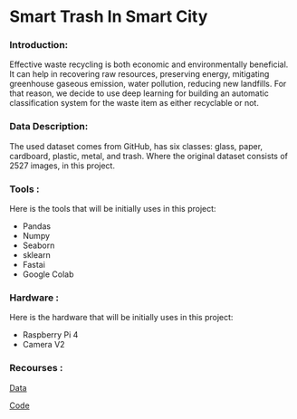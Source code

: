 # Smart Trash In Smart City

### Introduction:

Effective waste recycling is both economic and environmentally beneficial. It can 
help in recovering raw resources, preserving energy, mitigating greenhouse gaseous 
emission, water pollution, reducing new landfills. For that reason, we decide to use 
deep learning for building an automatic classification system for the waste item as 
either recyclable or not.


### Data Description:

The used dataset comes from GitHub, has six classes: glass, paper, cardboard, plastic, 
metal, and trash. Where the original dataset consists of 2527 images, in this project.

### Tools :

Here is the tools that will be initially uses in this project:
- Pandas
- Numpy
- Seaborn
- sklearn
- Fastai
- Google Colab

### Hardware :

Here is the hardware that will be initially uses in this project:
- Raspberry Pi 4
- Camera V2

### Recourses :

<a href="https://github.com/MostefaBen/Trash-classification">Data</a>

<a href="https://towardsdatascience.com/how-to-build-an-image-classifier-for-waste-sorting-6d11d3c9c478">Code</a>


